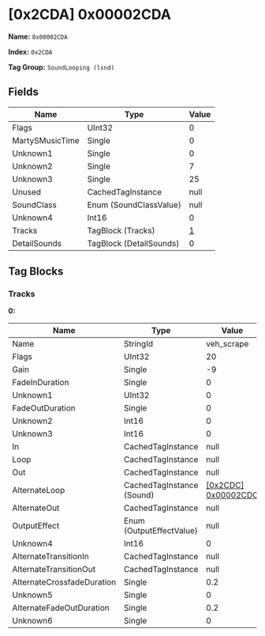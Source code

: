 # [0x2CDA] 0x00002CDA

**Name:** ```0x00002CDA```

**Index:** ```0x2CDA```

**Tag Group:** ```SoundLooping (lsnd)```

## Fields

Name	| Type	| Value
---	|---	|---	|
Flags	|UInt32	|0
MartySMusicTime	|Single	|0
Unknown1	|Single	|0
Unknown2	|Single	|7
Unknown3	|Single	|25
Unused	|CachedTagInstance	|null
SoundClass	|Enum (SoundClassValue)	|null
Unknown4	|Int16	|0
Tracks	|TagBlock (Tracks)	|[1](#tracks)
DetailSounds	|TagBlock (DetailSounds)	|0


## Tag Blocks

### Tracks

**0:**

Name	| Type	| Value
---	|---	|---	|
Name	|StringId	|veh_scrape
Flags	|UInt32	|20
Gain	|Single	|-9
FadeInDuration	|Single	|0
Unknown1	|UInt32	|0
FadeOutDuration	|Single	|0
Unknown2	|Int16	|0
Unknown3	|Int16	|0
In	|CachedTagInstance	|null
Loop	|CachedTagInstance	|null
Out	|CachedTagInstance	|null
AlternateLoop	|CachedTagInstance (Sound)	|[[0x2CDC] 0x00002CDC](../Sound/2CDC.md)
AlternateOut	|CachedTagInstance	|null
OutputEffect	|Enum (OutputEffectValue)	|null
Unknown4	|Int16	|0
AlternateTransitionIn	|CachedTagInstance	|null
AlternateTransitionOut	|CachedTagInstance	|null
AlternateCrossfadeDuration	|Single	|0.2
Unknown5	|Single	|0
AlternateFadeOutDuration	|Single	|0.2
Unknown6	|Single	|0


